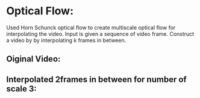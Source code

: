 # Optical Flow:
Used Horn Schunck optical flow to create multiscale optical flow for interpolating the video. 
Input is given a sequence of video frame. Construct a video by by interpolating k frames in between.

## Oiginal Video:





## Interpolated 2frames in between for number of scale 3:



